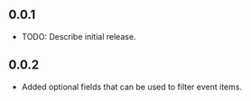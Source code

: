 ## 0.0.1

* TODO: Describe initial release.

## 0.0.2

* Added optional fields that can be used to filter event items.
